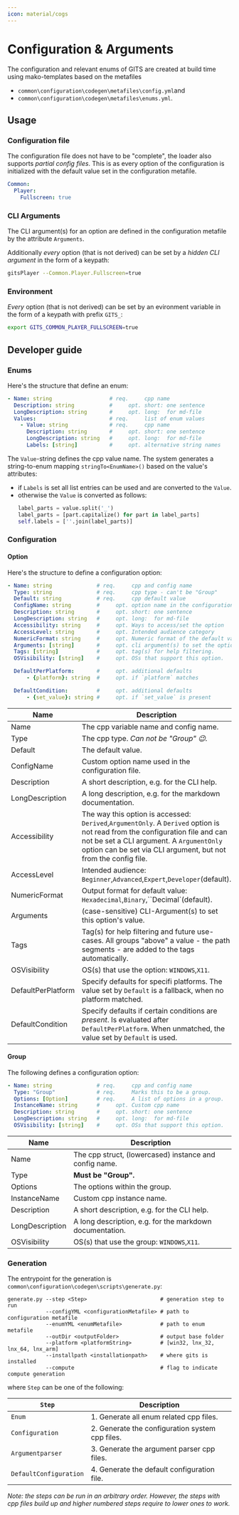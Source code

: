 ```yaml
---
icon: material/cogs
---
```

# Configuration & Arguments

The configuration and relevant enums of GITS are created at build time using mako-templates based on the metafiles

- `common\configuration\codegen\metafiles\config.yml`and 
- `common\configuration\codegen\metafiles\enums.yml`. 

## Usage

### Configuration file

The configuration file does not have to be "complete", the loader also supports *partial config files*. This is as every option of the configuration is initialized with the default value set in the configuration metafile.

```YAML
Common:
  Player:
    Fullscreen: true
```

### CLI Arguments

The CLI argument(s) for an option are defined in the configuration metafile by the attribute `Arguments`.

Additionally _every_ option (that is not derived) can be set by a _hidden CLI argument_ in the form of a keypath:

```bash
gitsPlayer --Common.Player.Fullscreen=true
```

### Environment

_Every_ option (that is not derived) can be set by an evironment variable in the form of a keypath with prefix `GITS_`:

```bash
export GITS_COMMON_PLAYER_FULLSCREEN=true
```

## Developer guide
### Enums

Here's the structure that define an enum:

```yaml
- Name: string                  # req.     cpp name
  Description: string           #     opt. short: one sentence
  LongDescription: string       #     opt. long:  for md-file
  Values:                       # req.     list of enum values
    - Value: string             # req.     cpp name
      Description: string       #     opt. short: one sentence
      LongDescription: string   #     opt. long:  for md-file
      Labels: [string]          #     opt. alternative string names
```

The `Value`-string defines the cpp value name. The system generates a string-to-enum mapping `stringTo<EnumName>()` based on the value's attributes:
- if `Labels` is set all list entries can be used and are converted to the `Value`.
- otherwise the `Value` is converted as follows:
  ```py
  label_parts = value.split('_')
  label_parts = [part.capitalize() for part in label_parts]
  self.labels = [''.join(label_parts)]
  ```

### Configuration

#### Option
Here's the structure to define a configuration option:

```yaml
- Name: string              # req.     cpp and config name
  Type: string              # req.     cpp type - can't be "Group"
  Default: string           # req.     cpp default value
  ConfigName: string        #     opt. option name in the configuration name
  Description: string       #     opt. short: one sentence
  LongDescription: string   #     opt. long:  for md-file
  Accessibility: string     #     opt. Ways to access/set the option
  AccessLevel: string       #     opt. Intended audience category
  NumericFormat: string     #     opt. Numeric format of the default value
  Arguments: [string]       #     opt. cli argument(s) to set the option
  Tags: [string]            #     opt. tag(s) for help filtering.
  OSVisibility: [string]    #     opt. OSs that support this option.

  DefaultPerPlatform:       #     opt. additional defaults
      - {platform}: string  #     opt. if `platform` matches

  DefaultCondition:         #     opt. additional defaults
      - {set_value}: string #     opt. if `set_value` is present
```

| Name               | Description                                                                                                                                                                                                                                 |
| ------------------ | ------------------------------------------------------------------------------------------------------------------------------------------------------------------------------------------------------------------------------------------- |
| Name               | The cpp variable name and config name.                                                                                                                                                                                                      |
| Type               | The cpp type. *Can not be "Group" :wink:.*                                                                                                                                                                                                  |
| Default            | The default value.                                                                                                                                                                                                                          |
| ConfigName         | Custom option name used in the configuration file.                                                                                                                                                                                          |
| Description        | A short description, e.g. for the CLI help.                                                                                                                                                                                                 |
| LongDescription    | A long description, e.g. for the markdown documentation.                                                                                                                                                                                    |
| Accessibility      | The way this option is accessed: `Derived`,`ArgumentOnly`. A `Derived` option is not read from the configuration file and can not be set a CLI argument. A `ArgumentOnly` option can be set via CLI argument, but not from the config file. |
| AccessLevel        | Intended audience: `Beginner`,`Advanced`,`Expert`,`Developer`(default).                                                                                                                                                                     |
| NumericFormat      | Output format for default value: `Hexadecimal`,`Binary`,``Decimal`(default).                                                                                                                                                                |
| Arguments          | (case-sensitive) CLI-Argument(s) to set this option's value.                                                                                                                                                                                |
| Tags               | Tag(s) for help filtering and future use-cases. All groups "above" a value - the path segments - are added to the tags automatically.                                                                                                       |
| OSVisibility       | OS(s) that use the option: `WINDOWS`,`X11`.                                                                                                                                                                                                 |
| DefaultPerPlatform | Specify defaults for specifi platforms. The value set by `Default` is a fallback, when no platform matched.                                                                                                                                 |
| DefaultCondition   | Specify defaults if certain conditions are _present_. Is evaluated after `DefaultPerPlatform`. When unmatched, the value set by `Default` is used.                                                                                          |

#### Group

The following defines a configuration option:

```yaml
- Name: string              # req.     cpp and config name
  Type: "Group"             # req.     Marks this to be a group.
  Options: [Option]         # req.     A list of options in a group.
  InstanceName: string      #     opt. Custom cpp name
  Description: string       #     opt. short: one sentence
  LongDescription: string   #     opt. long:  for md-file
  OSVisibility: [string]    #     opt. OSs that support this option.
```

| Name            | Description                                              |
| --------------- | -------------------------------------------------------- |
| Name            | The cpp struct, (lowercased) instance and config name.   |
| Type            | **Must be "Group".**                                     |
| Options         | The options within the group.                            |
| InstanceName    | Custom cpp instance name.                                |
| Description     | A short description, e.g. for the CLI help.              |
| LongDescription | A long description, e.g. for the markdown documentation. |
| OSVisibility    | OS(s) that use the group: `WINDOWS`,`X11`.               |


### Generation

The entrypoint for the generation is `common\configuration\codegen\scripts\generate.py`:
```
generate.py --step <Step>                       # generation step to run
            --configYML <configurationMetafile> # path to configuration metafile
            --enumYML <enumMetafile>            # path to enum metafile
            --outDir <outputFolder>             # output base folder
            --platform <platformString>         # [win32, lnx_32, lnx_64, lnx_arm]
            --installpath <installationpath>    # where gits is installed
            --compute                           # flag to indicate compute generation
```

where `Step` can be one of the following:

| `Step`                 | Description                                     |
| ---------------------- | ----------------------------------------------- |
| `Enum`                 | 1. Generate all enum related cpp files.         |
| `Configuration`        | 2. Generate the configuration system cpp files. |
| `Argumentparser`       | 3. Generate the argument parser cpp files.      |
| `DefaultConfiguration` | 4. Generate the default configuration file.     |

*Note: the steps can be run in an arbitrary order. However, the steps with cpp files build up and higher numbered steps require to lower ones to work.*

